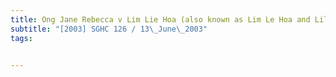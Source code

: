 ```yaml
---
title: Ong Jane Rebecca v Lim Lie Hoa (also known as Lim Le Hoa and Lily Arief Husni) and 
subtitle: "[2003] SGHC 126 / 13\_June\_2003"
tags:


---
```


